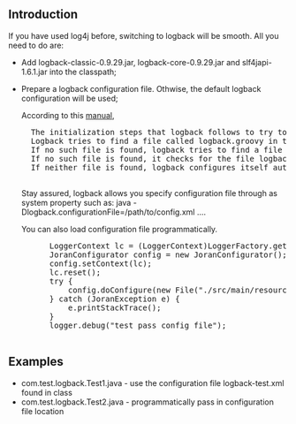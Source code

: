 ## Introduction 

If you have used log4j before, switching to logback will be smooth. 
All you need to do are:
* Add logback-classic-0.9.29.jar, logback-core-0.9.29.jar and slf4japi-1.6.1.jar into the classpath;
* Prepare a logback configuration file.  Othwise, the default logback configuration will be used;

   According to this [manual](http://logback.qos.ch/manual/configuration.html),
   <pre>
    The initialization steps that logback follows to try to configure itself:
    Logback tries to find a file called logback.groovy in the classpath.
    If no such file is found, logback tries to find a file called logback-test.xml in the classpath.
    If no such file is found, it checks for the file logback.xml in the classpath..
    If neither file is found, logback configures itself automatically using the BasicConfigurator which will cause logging output to be directed to the console.
   </pre>
   
   Stay assured, logback allows you specify configuration file through as system property such as:
    java -Dlogback.configurationFile=/path/to/config.xml ....
    
   You can also load configuration file programmatically. 
   <pre>
  	    LoggerContext lc = (LoggerContext)LoggerFactory.getILoggerFactory();
		JoranConfigurator config = new JoranConfigurator();
		config.setContext(lc);
		lc.reset();
		try {
			config.doConfigure(new File("./src/main/resources/logback-test2.xml"));
		} catch (JoranException e) {
			e.printStackTrace();
		}
		logger.debug("test pass config file"); 
   </pre> 


## Examples 

* com.test.logback.Test1.java - use the configuration file logback-test.xml found in class
* com.test.logback.Test2.java - programmatically pass in configuration file location 


